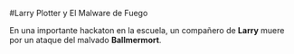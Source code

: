#Larry Plotter y El Malware de Fuego

En una importante hackaton en la escuela, un compañero de **Larry** muere por un ataque del malvado **Ballmermort**.
